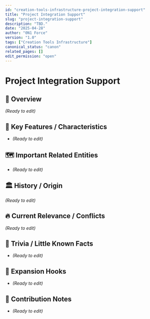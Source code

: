 ```yaml
---
id: "creation-tools-infrastructure-project-integration-support"
title: "Project Integration Support"
slug: "project-integration-support"
description: "TBD."
date: "2025-04-28"
author: "0N1 Force"
version: "1.0"
tags: ["Creation Tools Infrastructure"]
canonical_status: "canon"
related_pages: []
edit_permission: "open"
---
```


# Project Integration Support

## 📖 Overview
_(Ready to edit)_

## 🧩 Key Features / Characteristics
- _(Ready to edit)_

## 🗺️ Important Related Entities
- _(Ready to edit)_

## 🏛 History / Origin
_(Ready to edit)_

## 🔥 Current Relevance / Conflicts
_(Ready to edit)_

## 🎯 Trivia / Little Known Facts
- _(Ready to edit)_

## 🚀 Expansion Hooks
- _(Ready to edit)_

## 🚀 Contribution Notes
- _(Ready to edit)_
